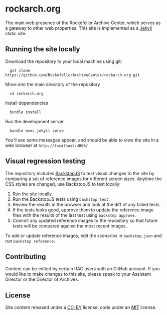 # rockarch.org

The main web presence of the Rockefeller Archive Center, which serves as a gateway to other web properties. This site is implemented as a [Jekyll](https://jekyllrb.com/) static site.

## Running the site locally

Download the repository to your local machine using git:

      git clone https://github.com/RockefellerArchiveCenter/rockarch.org.git

Move into the main directory of the repository

      cd rockarch.org

Install dependencies

      bundle install

Run the development server

      bundle exec jekyll serve

You'll see some messages appear, and should be able to view the site in a web browser at `http://localhost:4000/`

## Visual regression testing

The repository includes [BackstopJS](https://github.com/garris/BackstopJS) to test visual changes to the site by comparing a set of reference images for different screen sizes. Anytime the CSS styles are changed, use BackstopJS to test locally:

1. Run the site locally.
2. Run the BackstopJS tests using `backstop test`.
3. Review the results in the browser and look at the diff of any failed tests.
4. If the tests looks good, approve them to update the reference image files with the results of the last test using `backstop approve`.
5. Commit any updated reference images to the repository so that future tests will be compared against the most recent images.

To add or update reference images, edit the scenarios in `backstop.json` and run `backstop reference`.

## Contributing

Content can be edited by certain RAC users with an GitHub account. If you would like to make changes to this site, please speak to your Assistant Director or the Director of Archives.


## License

Site content released under a [CC-BY](CCBY-LICENSE.md) license, code under an [MIT](MIT-LICENSE.md) license.

